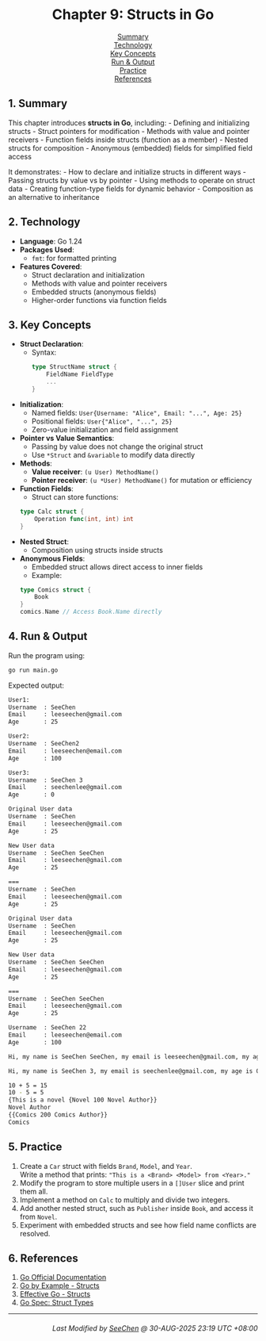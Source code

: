 <div align=center>

# Chapter 9: Structs in Go

[Summary](#1-summary)</br>
[Technology](#2-technology)</br>
[Key Concepts](#3-key-concepts)</br>
[Run & Output](#4-run--output)</br>
[Practice](#5-practice)</br>
[References](#6-references)

</div>

## 1. Summary
This chapter introduces **structs in Go**, including:
    - Defining and initializing structs
    - Struct pointers for modification
    - Methods with value and pointer receivers
    - Function fields inside structs (function as a member)
    - Nested structs for composition
    - Anonymous (embedded) fields for simplified field access

It demonstrates:
    - How to declare and initialize structs in different ways
    - Passing structs by value vs by pointer
    - Using methods to operate on struct data
    - Creating function-type fields for dynamic behavior
    - Composition as an alternative to inheritance

## 2. Technology
- **Language**: Go 1.24
- **Packages Used**:
    - `fmt`: for formatted printing
- **Features Covered**:
    - Struct declaration and initialization
    - Methods with value and pointer receivers
    - Embedded structs (anonymous fields)
    - Higher-order functions via function fields

## 3. Key Concepts
- **Struct Declaration**:
  - Syntax:
    ```go
    type StructName struct {
        FieldName FieldType
        ...
    }
    ```
- **Initialization**:
    - Named fields: `User{Username: "Alice", Email: "...", Age: 25}`
    - Positional fields: `User{"Alice", "...", 25}`
    - Zero-value initialization and field assignment
- **Pointer vs Value Semantics**:
    - Passing by value does not change the original struct
    - Use `*Struct` and `&variable` to modify data directly
- **Methods**:
    - **Value receiver**: `(u User) MethodName()`
    - **Pointer receiver**: `(u *User) MethodName()` for mutation or efficiency
- **Function Fields**:
    - Struct can store functions:
    ```go
    type Calc struct {
        Operation func(int, int) int
    }
    ```
- **Nested Struct**:
    - Composition using structs inside structs
- **Anonymous Fields**:
    - Embedded struct allows direct access to inner fields
    - Example:
    ```go
    type Comics struct {
        Book
    }
    comics.Name // Access Book.Name directly
    ```

## 4. Run & Output
Run the program using:
```bash
go run main.go
```

Expected output:
```bash
User1:
Username  : SeeChen
Email     : leeseechen@gmail.com
Age       : 25

User2:
Username  : SeeChen2
Email     : leeseechen@email.com
Age       : 100

User3:
Username  : SeeChen 3
Email     : seechenlee@gmail.com
Age       : 0

Original User data
Username  : SeeChen
Email     : leeseechen@gmail.com
Age       : 25

New User data
Username  : SeeChen SeeChen
Email     : leeseechen@gmail.com
Age       : 25

===
Username  : SeeChen
Email     : leeseechen@gmail.com
Age       : 25

Original User data
Username  : SeeChen
Email     : leeseechen@gmail.com
Age       : 25

New User data
Username  : SeeChen SeeChen
Email     : leeseechen@gmail.com
Age       : 25

===
Username  : SeeChen SeeChen
Email     : leeseechen@gmail.com
Age       : 25

Username  : SeeChen 22
Email     : leeseechen@email.com
Age       : 100

Hi, my name is SeeChen SeeChen, my email is leeseechen@gmail.com, my age is 25, my birthday is 06 Aug 2000.

Hi, my name is SeeChen 3, my email is seechenlee@gmail.com, my age is 0, my birthday is 06 Aug 2000.

10 + 5 = 15
10 - 5 = 5
{This is a novel {Novel 100 Novel Author}}
Novel Author
{{Comics 200 Comics Author}}
Comics
```

## 5. Practice
1. Create a `Car` struct with fields `Brand`, `Model`, and `Year`.  
   Write a method that prints: `"This is a <Brand> <Model> from <Year>."`
2. Modify the program to store multiple users in a `[]User` slice and print them all.
3. Implement a method on `Calc` to multiply and divide two integers.
4. Add another nested struct, such as `Publisher` inside `Book`, and access it from `Novel`.
5. Experiment with embedded structs and see how field name conflicts are resolved.

## 6. References
1. [Go Official Documentation](https://go.dev/doc/)
2. [Go by Example - Structs](https://gobyexample.com/structs)
3. [Effective Go - Structs](https://go.dev/doc/effective_go#structs)
4. [Go Spec: Struct Types](https://go.dev/ref/spec#Struct_types)

---
<div align="right">

###### *Last Modified by [SeeChen](https://github.com/SeeChen/) @ 30-AUG-2025 23:19 UTC +08:00*
</div>